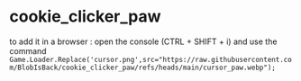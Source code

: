 # cookie_clicker_paw

to add it in a browser : open the console (CTRL + SHIFT + i) and use the command ```Game.Loader.Replace('cursor.png',src="https://raw.githubusercontent.com/BlobIsBack/cookie_clicker_paw/refs/heads/main/cursor_paw.webp");```
